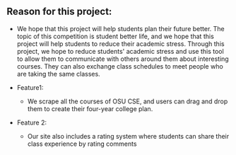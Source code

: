 ## Reason for this project:

- We hope that this project will help students plan their future better. The topic of this competition is student better life, and we hope that this project will help students to reduce their academic stress. Through this project, we hope to reduce students' academic stress and use this tool to allow them to communicate with others around them about interesting courses. They can also exchange class schedules to meet people who are taking the same classes.

- Feature1: 
  - We scrape all the courses of OSU CSE, and users can drag and drop them to create their four-year college plan.

- Feature 2: 
  - Our site also includes a rating system where students can share their class experience by rating comments